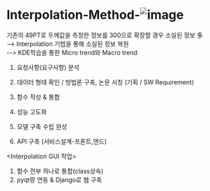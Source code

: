 # Interpolation-Method-![image](https://user-images.githubusercontent.com/50647833/113394356-0ff48e00-93d3-11eb-9ad0-2f4c071e2586.png)
기존의 49PT로 두께값을 측정한 정보를 300으로 확장할 경우 소실된 정보 多  
--> Interpolation 기법을 통해 소실된 정보 복원   
--> KDE학습을 통한 Micro trend와 Macro trend 



1. 요청사항(요구사항) 분석

2. 데이터 형태 확인 / 방법론 구축, 논문 서칭   (기획 / SW Requirement)

3. 함수 작성 & 통합

4. 성능 고도화

5. 모델 구축 수립 완성

6. API 구축
    (서비스설계-프론트,엔드)


<Interpolation GUI 작업>
1. 함수 전부 하나로 통합(class상속)
2. pyqt랑 연동 & Django로 웹 구축
